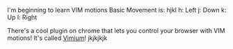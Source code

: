 I'm beginning to learn VIM motions
Basic Movement is:
hjkl
h: Left
j: Down
k: Up
l: Right

There's a cool plugin on chrome that lets you control your browser with VIM motions! It's called [Vimium](https://github.com/philc/vimium)!
jkjkjkjk